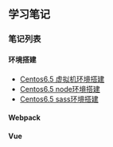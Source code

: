 ## 学习笔记

### 笔记列表

#### 环境搭建
* [Centos6.5 虚拟机环境搭建](/article/Centos6.5%20%E8%99%9A%E6%8B%9F%E6%9C%BA%E7%8E%AF%E5%A2%83%E6%90%AD%E5%BB%BA.md)
* [Centos6.5 node环境搭建](/article/Centos6.5%20node%E7%8E%AF%E5%A2%83%E6%90%AD%E5%BB%BA.md)
* [Centos6.5 sass环境搭建](/article/Centos6.5%20sass%E7%8E%AF%E5%A2%83%E6%90%AD%E5%BB%BA.md)

#### Webpack

#### Vue